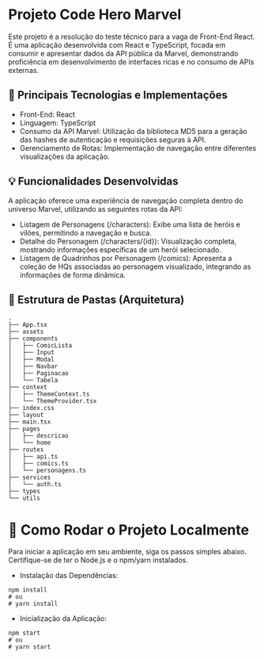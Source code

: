 # Projeto Code Hero Marvel

Este projeto é a resolução do teste técnico para a vaga de Front-End React. É uma aplicação desenvolvida com React e TypeScript, focada em consumir e apresentar dados da API pública da Marvel, demonstrando proficiência em desenvolvimento de interfaces ricas e no consumo de APIs externas.

## 🔑 Principais Tecnologias e Implementações

- Front-End: React
- Linguagem: TypeScript
- Consumo da API Marvel: Utilização da biblioteca MD5 para a geração das hashes de autenticação e requisições seguras à API.
- Gerenciamento de Rotas: Implementação de navegação entre diferentes visualizações da aplicação.

## 💡 Funcionalidades Desenvolvidas

A aplicação oferece uma experiência de navegação completa dentro do universo Marvel, utilizando as seguintes rotas da API:

- Listagem de Personagens (/characters): Exibe uma lista de heróis e vilões, permitindo a navegação e busca.
- Detalhe do Personagem (/characters/{id}): Visualização completa, mostrando informações específicas de um herói selecionado.
- Listagem de Quadrinhos por Personagem (/comics): Apresenta a coleção de HQs associadas ao personagem visualizado, integrando as informações de forma dinâmica.

## 📂 Estrutura de Pastas (Arquitetura)
```
.
├── App.tsx
├── assets
├── components
│   ├── ComicLista
│   ├── Input
│   ├── Modal
│   ├── Navbar
│   ├── Paginacao
│   └── Tabela
├── context
│   ├── ThemeContext.ts
│   └── ThemeProvider.tsx
├── index.css
├── layout
├── main.tsx
├── pages
│   ├── descricao
│   └── home
├── routes
│   ├── api.ts
│   ├── comics.ts
│   └── personagens.ts
├── services
│   └── auth.ts
├── types
└── utils
```

# 🚀 Como Rodar o Projeto Localmente

Para iniciar a aplicação em seu ambiente, siga os passos simples abaixo. Certifique-se de ter o Node.js e o npm/yarn instalados.

- Instalação das Dependências:

```
npm install
# ou
# yarn install
```

- Inicialização da Aplicação:

```
npm start
# ou
# yarn start
```


